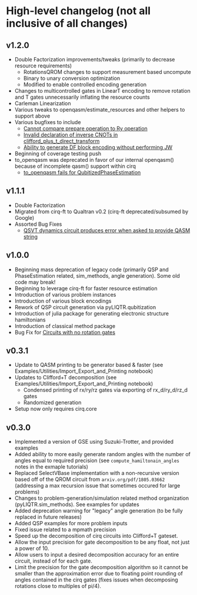 # High-level changelog (not all inclusive of all changes)
## v1.2.0
* Double Factorization improvements/tweaks (primarily to decrease resource requirements)
    * RotationsQROM changes to support measurement based uncompute
    * Binary to unary conversion optimization
    * Modified to enable controlled encoding generation
* Changes to multicontrolled gates in LinearT encoding to remove rotation and T gates unnecessarily inflating the resource counts
* Carleman Linearization
* Various tweaks to openqasm/estimate_resources and other helpers to support above
* Various bugfixes to include
    * [Cannot compare prepare operation to Ry operation](https://github.com/isi-usc-edu/pyLIQTR/issues/9)
    * [Invalid declaration of inverse CNOTs in clifford_plus_t_direct_transform](https://github.com/isi-usc-edu/pyLIQTR/issues/11)
    * [Ability to generate DF block encoding without performing JW](https://github.com/isi-usc-edu/pyLIQTR/issues/13)
* Beginning of coverage testing push
* to_openqasm was deprecated in favor of our internal openqasm() because of incomplete qasm() support within cirq
    * [to_openqasm fails for QubitizedPhaseEstimation](https://github.com/isi-usc-edu/pyLIQTR/issues/8)

## v1.1.1
* Double Factorization
* Migrated from cirq-ft to Qualtran v0.2 (cirq-ft deprecated/subsumed by Google)
* Assorted Bug Fixes
    * [QSVT dynamics circuit produces error when asked to provide QASM string](https://github.com/isi-usc-edu/pyLIQTR/issues/5)

## v1.0.0
* Beginning mass deprecation of legacy code (primarily QSP and PhaseEstimation related, sim_methods, angle generation). Some old code may break!
* Beginning to leverage cirq-ft for faster resource estimation
* Introduction of various problem instances
* Introduction of various block encodings
* Rework of QSP circuit generation via pyLIQTR.qubitization
* Introduction of julia package for generating electronic structure hamiltonians
* Introduction of classical method package
* Bug Fix for [Circuits with no rotation gates](https://github.com/isi-usc-edu/pyLIQTR/issues/4)


## v0.3.1
* Update to QASM printing to be generator based & faster (see Examples/Utilities/Import_Export_and_Printing notebook)
* Updates to Clifford+T decomposition (see Examples/Utilities/Import_Export_and_Printing notebook)
    * Condensed printing of rx/ry/rz gates via exporting of rx_d/ry_d/rz_d gates
    * Randomized generation
* Setup now only requires cirq.core

## v0.3.0
* Implemented a version of GSE using Suzuki-Trotter, and provided examples
* Added ability to more easily generate random angles with the number of angles equal to required precision (see `compute_hamiltonain_angles` notes in the exmaple tutorials)
* Replaced SelectVBase implementation with a non-recursive version based off of the QROM circuit from `arxiv.org/pdf/1805.03662` (addressing a max recursion issue that sometimes occured for large problems)
* Changes to problem-generation/simulation related method organization (pyLIQTR.sim_methods). See examples for updates
* Added deprecation warning for "legacy" angle generation (to be fully replaced in future releases)
* Added QSP examples for more problem inputs
* Fixed issue related to a mpmath precision
* Speed up the decomposition of cirq circuits into Clifford+T gateset.
* Allow the input precision for gate decomposition to be any float, not just a power of 10.
* Allow users to input a desired decomposition accuracy for an entire circuit, instead of for each gate.
* Limit the precision for the gate decomposition algorithm so it cannot be smaller than the approximation error due to floating point rounding of angles contained in the cirq gates (fixes issues when decomposing rotations close to multiples of pi/4).

